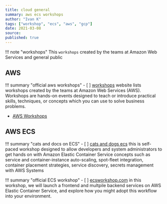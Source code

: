 ```yaml
---
title: cloud general
summary: aws ecs workshops
author: "Ivan K"
tags: ["workshop", "ecs", "aws", "gcp"]
date: 2021-03-08
source:
published: true
---
```


!!! note "workshops"
    This `workshops` created by the teams at Amazon Web Services and general public

## AWS

!!! summary "official aws workshops"
    - [ ] [workshops][1]
     website lists workshops created by the teams at Amazon Web Services (AWS). Workshops are hands-on events designed to teach or introduce practical skills, techniques, or concepts which you can use to solve business problems.

- [AWS Workshops](https://awsworkshop.io/categories/testing/)

## AWS ECS

!!! summary "cats and docs on ECS"
    - [ ] [cats and dogs ecs][2]
    this is self-paced workshop designed to allow developers and system administrators to get hands on with Amazon Elastic Container Service concepts such as service and container-instance auto-scaling, spot-fleet integration, container placement strategies, service discovery, secrets management with AWS Systems

!!! summary "official ECS workshop"
    - [ ] [ecsworkshop.com][3]
    in this workshop, we will launch a frontend and multpile backend services on AWS Elastic Container Service, and explore how you might adopt this workflow into your environment.


[1]: https://workshops.aws
[2]: https://github.com/ik-workshop/amazon-ecs-catsndogs-workshop
[3]: https://ecsworkshop.com
